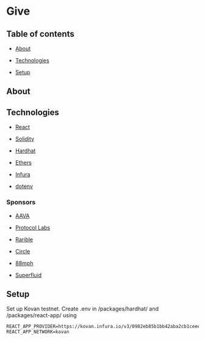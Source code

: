 # Give

## Table of contents

* [About](#about)

* [Technologies](#technologies)

* [Setup](#setup)
## About

## Technologies

* [React](https://reactjs.org/)

* [Solidity](https://docs.soliditylang.org/en/latest/)

* [Hardhat](https://hardhat.org/)

* [Ethers](https://docs.ethers.io/v5/)

* [Infura](https://infura.io/)

* [dotenv](https://www.npmjs.com/package/dotenv)

### Sponsors

* [AAVA](https://docs.aave.com/developers/)

* [Protocol Labs](https://ipfs.io/)

* [Rarible](https://rarible.org/)

* [Circle](https://developers.circle.com/docs)

* [88mph](https://88mph.app/docs/)

* [Superfluid](https://docs.superfluid.finance/superfluid/)

## Setup 

Set up Kovan testnet. Create .env in /packages/hardhat/ and /packages/react-app/ using
```
REACT_APP_PROVIDER=https://kovan.infura.io/v3/0982eb85b1bb42aba2cb1ceeef545e1b
REACT_APP_NETWORK=kovan
```